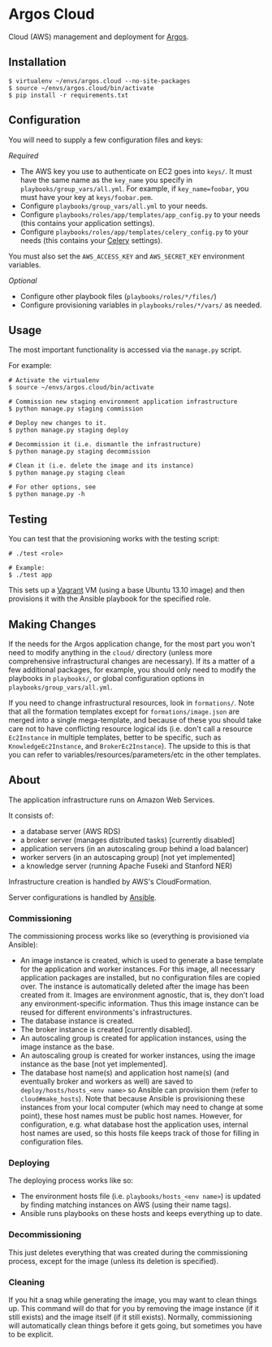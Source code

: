 Argos Cloud
===========

Cloud (AWS) management and deployment for
[Argos](https://github.com/publicscience/argos).

## Installation
```
$ virtualenv ~/envs/argos.cloud --no-site-packages
$ source ~/envs/argos.cloud/bin/activate
$ pip install -r requirements.txt
```

## Configuration
You will need to supply a few configuration files and keys:

*Required*
* The AWS key you use to authenticate on EC2 goes into `keys/`. It must
have the same name as the `key_name` you specify in
`playbooks/group_vars/all.yml`. For example, if `key_name=foobar`, you
must have your key at `keys/foobar.pem`.
* Configure `playbooks/group_vars/all.yml` to your needs.
* Configure `playbooks/roles/app/templates/app_config.py` to your needs (this contains your
        application settings).
* Configure `playbooks/roles/app/templates/celery_config.py` to your needs (this contains your
        [Celery](http://www.celeryproject.org/) settings).

You must also set the `AWS_ACCESS_KEY` and `AWS_SECRET_KEY` environment variables.

*Optional*
* Configure other playbook files (`playbooks/roles/*/files/`)
* Configure provisioning variables in `playbooks/roles/*/vars/` as
needed.


## Usage
The most important functionality is accessed via the `manage.py` script.

For example:
```
# Activate the virtualenv
$ source ~/envs/argos.cloud/bin/activate

# Commission new staging environment application infrastructure
$ python manage.py staging commission

# Deploy new changes to it.
$ python manage.py staging deploy

# Decommission it (i.e. dismantle the infrastructure)
$ python manage.py staging decommission

# Clean it (i.e. delete the image and its instance)
$ python manage.py staging clean

# For other options, see
$ python manage.py -h
```

## Testing
You can test that the provisioning works with the testing script:
```
# ./test <role>

# Example:
$ ./test app
```

This sets up a [Vagrant](https://www.vagrantup.com/) VM (using a base
Ubuntu 13.10 image) and then provisions it with the Ansible playbook for
the specified role.

## Making Changes
If the needs for the Argos application change, for the most part you
won't need to modify anything in the `cloud/` directory (unless more
comprehensive infrastructural changes are necessary). If its a matter of
a few additional packages, for example, you should only need to modify
the playbooks in `playbooks/`, or global configuration options in
`playbooks/group_vars/all.yml`.

If you need to change infrastructural resources, look in `formations/`.
Note that all the formation templates except for `formations/image.json`
are merged into a single mega-template, and because of these you should
take care not to have conflicting resource logical ids (i.e. don't call
a resource `Ec2Instance` in multiple templates, better to be specific,
such as `KnowledgeEc2Instance`, and `BrokerEc2Instance`). The upside to
this is that you can refer to variables/resources/parameters/etc in
the other templates.

## About
The application infrastructure runs on Amazon Web Services.

It consists of:
* a database server (AWS RDS)
* a broker server (manages distributed tasks) [currently disabled]
* application servers (in an autoscaling group behind a load balancer)
* worker servers (in an autoscaping group) [not yet implemented]
* a knowledge server (running Apache Fuseki and Stanford NER)

Infrastructure creation is handled by AWS's CloudFormation.

Server configurations is handled by
[Ansible](http://www.ansible.com/).

### Commissioning
The commissioning process works like so (everything is provisioned via
Ansible):
* An image instance is created, which is used to generate a base
template for the application and worker instances. For this image, all necessary application
packages are installed, but no configuration files are copied over. The
instance is automatically deleted after the image has been created from
it. Images are environment agnostic, that is, they don't load any
environment-specific information. Thus this image instance can be reused
for different environments's infrastructures.
* The database instance is created.
* The broker instance is created [currently disabled].
* An autoscaling group is created for application instances, using the
image instance as the base.
* An autoscaling group is created for worker instances, using the
image instance as the base [not yet implemented]. 
* The database host name(s) and application host name(s) (and eventually
broker and workers as well) are saved to `deploy/hosts/hosts_<env
name>` so Ansible can provision them (refer to `cloud#make_hosts`). Note
that because Ansible is provisioning these instances from your local
computer (which may need to change at some point), these host names must
be public host names. However, for configuration, e.g. what database
host the application uses, internal host names are used, so this
hosts file keeps track of those for filling in configuration files.

### Deploying
The deploying process works like so:
* The environment hosts file (i.e. `playbooks/hosts_<env name>`) is
updated by finding matching instances on AWS (using their name tags).
* Ansible runs playbooks on these hosts and keeps
everything up to date.

### Decommissioning
This just deletes everything that was created during the commissioning
process, except for the image (unless its deletion is specified).

### Cleaning
If you hit a snag while generating the image, you may want to clean
things up. This command will do that for you by removing the image
instance (if it still exists) and the image itself (if it still exists).
Normally, commissioning will automatically clean things before it gets
going, but sometimes you have to be explicit.
